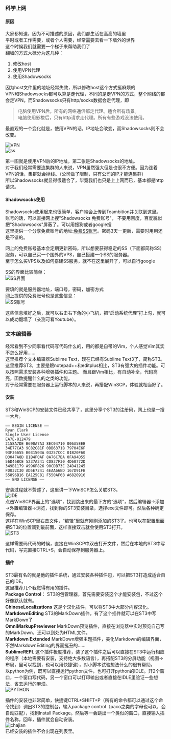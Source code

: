 
### 科学上网
#### 原因
大家都知道，因为不可描述的原因，我们都生活在高高的墙里  
平时或者工作需要，或者个人需要，经常需要去看一下墙外的世界  
这个时候我们就需要一个梯子来帮助我们了  
翻墙的方式大概分为这几种：  
1. 修改host  
2. 使用VPN代理  
3. 使用Shadowsocks   

因为host文件里的地址经常失效，所以修改host这个方式挺麻烦的  
VPN和Shadowsocks都可以算是走代理，不同的是走VPN的方式，整个网络的都会走VPN。而Shadowsocks只有http/socks数据会走代理，即  
>电脑使用VPN后，所有的网络通信都走代理。适合所有场景。  
电脑使用影梭后，只有http请求走代理。所有有些游戏没法使用。

最直观的一个变化就是，使用VPN的话，IP地址会改变，而Shadowsocks则不会改变。  

![VPN](http://oht4p9vad.bkt.clouddn.com/VPN.png)  
![ss](http://oht4p9vad.bkt.clouddn.com/Shadowsocks.png)

第一图就是使用VPN后的IP地址，第二张是Shadowsocks的地址。  
对于我们经常需要连集群的人来说，VPN虽然强大但是也很不方便。因为连着VPN的话，集群就会掉线。（公司做了限制，只有公司的IP才能连集群）  
所以Shadowsocks就显得很适合了，毕竟我们也只是上上网而已，基本都是http请求。

#### Shadowsocks使用
Shadowsocks使用起来也很简单，客户端会上传到Teambition并关联到这里。
账号的话，可以直接网上搜"Shadowsocks 免费账号"， 不要用百度，百度貌似把"Shadowsocks"屏蔽了。可以用搜狗或者google搜    
这里提供一个分享免费账号的地址:[免费SS账号](https://www.dou-bi.co/sszhfx/)。密码3天一更新，需要时用用还是不错的。

网上的免费账号基本会定期更新密码，所以想要获得稳定的SS（下面都简称SS）服务，可以自己买一个国外的VPS，自己搭建一个SS的服务器。  
至于怎么买VPS以及如何搭建SS服务，就不在这里展开了，可以自行google  

SS的界面比较简单：  
![SS界面](http://oht4p9vad.bkt.clouddn.com/SS%E7%95%8C%E9%9D%A2.png)

要填的就是服务器地址，端口号，密码，加密方式  
网上提供的免费账号也是这些信息：  
![SS账号](http://oht4p9vad.bkt.clouddn.com/SS%E8%B4%A6%E5%8F%B7.png)  

这些信息填好之后，就可以右击右下角的小飞机，把“启动系统代理”打上勾，就可以成功翻墙了（亲测可看Youtube）。  


### 文本编辑器  
经常看到不少同事看代码写代码什么的，用的都是自带的Vim，个人感觉Vim其实不怎么好用……  
这里推荐个文本编辑器Sublime Text，现在已经有Sublime Text3了，简称ST3。  
这里推荐ST3，主要是跟notepad++和editplus相比，ST3有强大的插件功能。可以按照需求安装各种增强插件和主题。 而且跟Vim相比，有自动补全，代码高亮，函数提醒什么的之类的功能。    
对于经常需要在服务器上运行脚本的人来说，再搭配WinSCP，体验就相当好了。 
#### 安装
ST3和WinSCP的安装文件已经共享了，这里分享个ST3的注册码，网上也是一搜一大片。  
```
—– BEGIN LICENSE —–
Ryan Clark
Single User License
EA7E-812479
2158A7DE B690A7A3 8EC04710 006A5EEB
34E77CA3 9C82C81F 0DB6371B 79704E6F
93F36655 B031503A 03257CCC 01B20F60
D304FA8D B1B4F0AF 8A76C7BA 0FA94D55
56D46BCE 5237A341 CD837F30 4D60772D
349B1179 A996F826 90CDB73C 24D41245
FD032C30 AD5E7241 4EAA66ED 167D91FB
55896B16 EA125C81 F550AF6B A6820916
—— END LICENSE ——
```
安装过程就不赘述了，这里讲一下WinSCP怎么关联ST3。  
![IDE](http://oht4p9vad.bkt.clouddn.com/IDE.png)  
点击WinSCP界面上的“选项”，找到跳出来的最下方的“选项”，然后编辑器→添加→外置编辑器→浏览，找到你的ST3安装目录，选择exe文件即可。然后各种确定保存。  
这样在WinSCP里右击文件，“编辑”里就有刚刚添加的ST3了。也可以在配置里面把ST3的位置调到最前面，这样直接双击就会使用ST3打开。  
![ST3](http://oht4p9vad.bkt.clouddn.com/ST3.png) 

这样需要码代码的时候，直接在WinSCP中双击打开文件，然后在本地的ST3中写代码，写完直接CTRL+S，会自动保存到服务器上。  
#### 插件
ST3最有名的就是他的插件系统，通过安装各种插件包，可以把ST3打造成适合自己的IDE。  
这里推荐几个我觉得有用的插件。  
**Package Control**： ST3的包管理器，首先需要安装这个才能安装包，不过这个好像默认就有。  
**ChineseLocalizations**  这是个汉化插件，可以将ST3中大部分内容汉化。  
**MarkdownEditing**  ST3的MarkDown插件，有了这个插件就可以在ST3中写MarkDown了  
**OmniMarkupPreviewer**  MarkDown预览插件，直接在浏览器中实时预览自己写的MarkDown，还可以到处为HTML文件。  
**Markdown Extended**  MarkDown增强主题插件，美化Markdown的编辑界面，不然MarkdownEditing的界面挺丑的……   
**SublimeREPL**  这个插件极度推荐，装了这个插件之后可以直接在ST3中运行相应的程序（本地需要有安装，支持绝大多数语言），再搭配ST3的分屏功能（视图→布局，里可以找到，也可以用快捷键），对小脚本试验想法什么的很有帮助。  
以python为例，既可以直接运行python文件，也可打开python的IDLE。开2个窗口，一个窗口写代码，另一个窗口可以打印输出或者直接在IDLE里验证一些想法，省去运行的麻烦。  
![PYTHON](http://oht4p9vad.bkt.clouddn.com/PYTHON.png)  

插件的安装也非常简单，快捷键CTRL+SHIFT+P（所有的命令都可以通过这个命令找到）调出ST3的控制台，输入package control（paco之类的字母也可以，会自动匹配），找到Install Package。然后等一会跳出一个类似的窗口，直接输入插件名称，回车，插件就会自动安装。  
![chajian](http://oht4p9vad.bkt.clouddn.com/chajian.png)  
已经安装的插件不会出现在列表里。  
